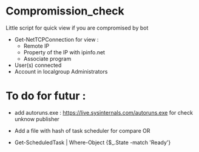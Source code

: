 # Compromission_check

Little script for quick view if you are compromised by bot

* Get-NetTCPConnection for view : 
  * Remote IP 
  * Property of the IP with ipinfo.net 
  * Associate program
* User(s) connected
* Account in localgroup Administrators


# To do for futur :
* add autoruns.exe : https://live.sysinternals.com/autoruns.exe for check unknow publisher

* Add a file with hash of task scheduler for compare
OR
* Get-ScheduledTask | Where-Object {$_.State -match 'Ready'} 

